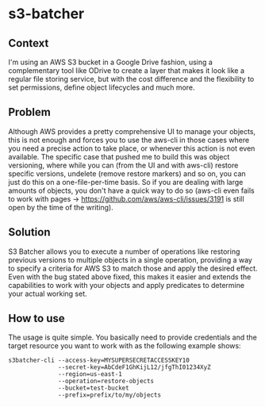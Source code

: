 # s3-batcher

## Context  
I'm using an AWS S3 bucket in a Google Drive fashion, using a complementary tool like ODrive to create a layer that makes it look like a regular file storing service, but with the cost difference and the flexibility to set permissions, define object lifecycles and much more.

## Problem
Although AWS provides a pretty comprehensive UI to manage your objects, this is not enough and forces you to use the aws-cli in those cases where you need a precise action to take place, or whenever this action is not even available. The specific case that pushed me to build this was object versioning, where while you can (from the UI and with aws-cli) restore specific versions, undelete (remove restore markers) and so on, you can just do this on a one-file-per-time basis. So if you are dealing with large amounts of objects, you don't have a quick way to do so (aws-cli even fails to work with pages -> https://github.com/aws/aws-cli/issues/3191 is still open by the time of the writing).

## Solution
S3 Batcher allows you to execute a number of operations like restoring previous versions to multiple objects in a single operation, providing a way to specify a criteria for AWS S3 to match those and apply the desired effect. Even with the bug stated above fixed, this makes it easier and extends the capabilities to work with your objects and apply predicates to determine your actual working set.

## How to use

The usage is quite simple. You basically need to provide credentials and the target resource you want to work with as the following example shows:

```shell
s3batcher-cli --access-key=MYSUPERSECRETACCESSKEY10
              --secret-key=AbCdeF1GhKijL12/jfgThI01234XyZ
              --region=us-east-1
              --operation=restore-objects
              --bucket=test-bucket
              --prefix=prefix/to/my/objects
```